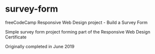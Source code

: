 # survey-form
freeCodeCamp Responsive Web Design project - Build a Survey Form

Simple survey form project forming part of the Responsive Web Design Certificate

Originally completed in June 2019
